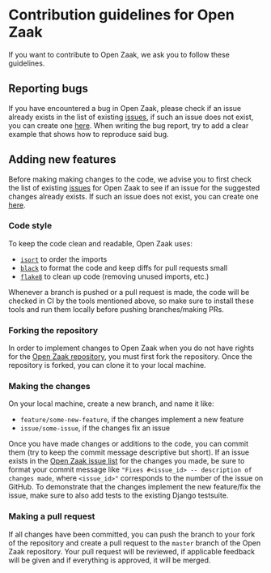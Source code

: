 # Contribution guidelines for Open Zaak

If you want to contribute to Open Zaak, we ask you to follow these guidelines.

## Reporting bugs
If you have encountered a bug in Open Zaak, please check if an issue already exists in the list of existing [issues](https://github.com/open-zaak/open-zaak/issues), if such an issue does not exist, you can create one [here](https://github.com/open-zaak/open-zaak/issues/new/choose). When writing the bug report, try to add a clear example that shows how to reproduce said bug.

## Adding new features
Before making making changes to the code, we advise you to first check the list of existing [issues](https://github.com/open-zaak/open-zaak/issues) for Open Zaak to see if an issue for the suggested changes already exists. If such an issue does not exist, you can create one [here](https://github.com/open-zaak/open-zaak/issues/new/choose).

### Code style
To keep the code clean and readable, Open Zaak uses:
- [`isort`](https://github.com/timothycrosley/isort) to order the imports
- [`black`](https://github.com/psf/black) to format the code and keep diffs for pull requests small
- [`flake8`](https://github.com/PyCQA/flake8) to clean up code (removing unused imports, etc.)

Whenever a branch is pushed or a pull request is made, the code will be checked in CI by the tools mentioned above, so make sure to install these tools and run them locally before pushing branches/making PRs.

### Forking the repository
In order to implement changes to Open Zaak when you do not have rights for the [Open Zaak repository](https://github.com/open-zaak/open-zaak), you must first fork the repository. Once the repository is forked, you can clone it to your local machine.

### Making the changes
On your local machine, create a new branch, and name it like:
- `feature/some-new-feature`, if the changes implement a new feature
- `issue/some-issue`, if the changes fix an issue

Once you have made changes or additions to the code, you can commit them (try to keep the commit message descriptive but short). If an issue exists in the [Open Zaak issue list](https://github.com/open-zaak/open-zaak/issues/) for the changes you made, be sure to format your commit message like `"Fixes #<issue_id> -- description of changes made`, where `<issue_id>"` corresponds to the number of the issue on GitHub. To demonstrate that the changes implement the new feature/fix the issue, make sure to also add tests to the existing Django testsuite.

### Making a pull request
If all changes have been committed, you can push the branch to your fork of the repository and create a pull request to the `master` branch of the Open Zaak repository. Your pull request will be reviewed, if applicable feedback will be given and if everything is approved, it will be merged.
